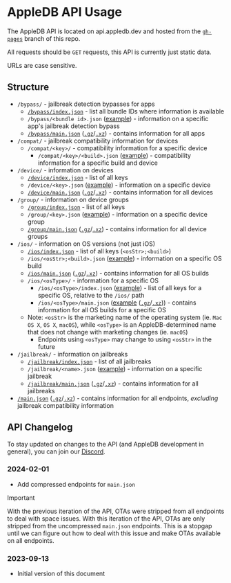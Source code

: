 # AppleDB API Usage

The AppleDB API is located on api.appledb.dev and hosted from the [`gh-pages`](https://github.com/littlebyteorg/appledb/tree/gh-pages) branch of this repo.

All requests should be `GET` requests, this API is currently just static data.

URLs are case sensitive.

## Structure

- `/bypass/` - jailbreak detection bypasses for apps
  - [`/bypass/index.json`](https://api.appledb.dev/bypass/index.json) - list all bundle IDs where information is available
  - `/bypass/<bundle id>.json` ([example](https://api.appledb.dev/bypass/com.freecharge.ios.json)) - information on a specific app's jailbreak detection bypass
  - [`/bypass/main.json`](https://api.appledb.dev/bypass/main.json) ([`.gz`](https://api.appledb.dev/bypass/main.json.gz)/[`.xz`](https://api.appledb.dev/bypass/main.json.xz)) - contains information for all apps
- `/compat/` - jailbreak compatibility information for devices
  - `/compat/<key>/` - compatibility information for a specific device
    - `/compat/<key>/<build>.json` ([example](https://api.appledb.dev/compat/iPhone12,1/19B74.json)) - compatibility information for a specific build and device
- `/device/` - information on devices
  - [`/device/index.json`](https://api.appledb.dev/device/index.json) - list of all keys
  - `/device/<key>.json` ([example](https://api.appledb.dev/device/Mac14,2.json)) - information on a specific device
  - [`/device/main.json`](https://api.appledb.dev/device/main.json) ([`.gz`](https://api.appledb.dev/device/main.json.gz)/[`.xz`](https://api.appledb.dev/device/main.json.xz)) - contains information for all devices
- `/group/` - information on device groups
  - [`/group/index.json`](https://api.appledb.dev/group/index.json) - list of all keys
  - `/group/<key>.json` ([example](https://api.appledb.dev/group/Mac%20Pro%20(2023).json)) - information on a specific device group
  - [`/group/main.json`](https://api.appledb.dev/group/main.json) ([`.gz`](https://api.appledb.dev/group/main.json.gz)/[`.xz`](https://api.appledb.dev/group/main.json.xz)) - contains information for all device groups
- `/ios/` - information on OS versions (not just iOS)
  - [`/ios/index.json`](https://api.appledb.dev/ios/index.json) - list of all keys (`<osStr>;<build>`)
  - `/ios/<osStr>;<build>.json` ([example](https://api.appledb.dev/ios/macOS;22F66.json)) - information on a specific OS build
  - [`/ios/main.json`](https://api.appledb.dev/ios/main.json) ([`.gz`](https://api.appledb.dev/ios/main.json.gz)/[`.xz`](https://api.appledb.dev/ios/main.json.xz)) - contains information for all OS builds
  - `/ios/<osType>/` - information for a specific OS
    - `/ios/<osType>/index.json` ([example](https://api.appledb.dev/ios/macOS/index.json)) - list of all keys for a specific OS, relative to the `/ios/` path
    - `/ios/<osType>/main.json` ([example](https://api.appledb.dev/ios/macOS/main.json) ([`.gz`](https://api.appledb.dev/ios/macOS/main.json.gz)/[`.xz`](https://api.appledb.dev/ios/macOS/main.json.xz))) - contains information for all OS builds for a specific OS
  - Note: `<osStr>` is the marketing name of the operating system (ie. `Mac OS X`, `OS X`, `macOS`), while `<osType>` is an AppleDB-determined name that does not change with marketing changes (ie. `macOS`)
    - Endpoints using `<osType>` may change to using `<osStr>` in the future
- `/jailbreak/` - information on jailbreaks
  - [`/jailbreak/index.json`](https://api.appledb.dev/jailbreak/index.json) - list of all jailbreaks
  - `/jailbreak/<name>.json` ([example](https://api.appledb.dev/jailbreak/Dopamine.json)) - information on a specific jailbreak
  - [`/jailbreak/main.json`](https://api.appledb.dev/jailbreak/main.json) ([`.gz`](https://api.appledb.dev/jailbreak/main.json.gz)/[`.xz`](https://api.appledb.dev/jailbreak/main.json.xz)) - contains information for all jailbreaks
- [`/main.json`](https://api.appledb.dev/main.json) ([`.gz`](https://api.appledb.dev/main.json.gz)/[`.xz`](https://api.appledb.dev/main.json.xz)) - contains information for all endpoints, *excluding* jailbreak compatibility information

## API Changelog

To stay updated on changes to the API (and AppleDB development in general), you can join our [Discord](https://discord.gg/QBj8pBa).

### 2024-02-01

- Add compressed endpoints for `main.json`

> [!IMPORTANT]
> With the previous iteration of the API, OTAs were stripped from all endpoints to deal with space issues. With this iteration of the API, OTAs are only stripped from the uncompressed `main.json` endpoints. This is a stopgap until we can figure out how to deal with this issue and make OTAs available on all endpoints.

### 2023-09-13

- Initial version of this document

<!---

I'm not sure if we should include this granular information as it is somewhat self evident if you just look at the files, especially since you don't need to pass parameters or data to get the information.

### `/bypass/`

Contains information on jailbreak detection bypasses for various apps.

#### `/bypass/index.json`

Contains a list of all apps with jailbreak detection bypasses.

#### `/bypass/<bundle id>.json`

Contains information on a specific app's jailbreak detection bypass.

##### Schema

```json
{
    "name": "ALHOSN UAE",
    "bundleId": "ae.healthshield.app.ios",
    "uri": "https://apps.apple.com/us/app/alhosn-uae/id1505380329",
    "icon": "https://is4-ssl.mzstatic.com/image/thumb/Purple126/v4/71/3a/f4/713af4e1-9746-0cee-abef-e39680723c3f/source/512x512bb.jpg",
    "bypasses": [
        {
            "guide": "https://hekatos.github.io/tools/tweaks/#a-bypass",
            "repository": {
                "uri": "https://repos.slim.rocks/repo/?repoUrl=https://repo.co.kr"
            },
            "name": "A-Bypass"
        }
    ]
}
```

-->
